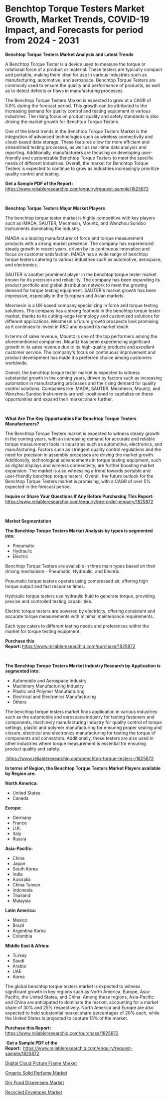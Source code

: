 <p><h1>Benchtop Torque Testers Market Growth, Market Trends, COVID-19 Impact, and Forecasts for period from 2024 - 2031</h1></p><p><strong>Benchtop Torque Testers Market Analysis and Latest Trends</strong></p>
<p><p>A Benchtop Torque Tester is a device used to measure the torque or rotational force of a product or material. These testers are typically compact and portable, making them ideal for use in various industries such as manufacturing, automotive, and aerospace. Benchtop Torque Testers are commonly used to ensure the quality and performance of products, as well as to detect defects or flaws in manufacturing processes.</p><p>The Benchtop Torque Testers Market is expected to grow at a CAGR of 5.9% during the forecast period. This growth can be attributed to the increasing demand for quality control and testing equipment in various industries. The rising focus on product quality and safety standards is also driving the market growth for Benchtop Torque Testers.</p><p>One of the latest trends in the Benchtop Torque Testers Market is the integration of advanced technologies such as wireless connectivity and cloud-based data storage. These features allow for more efficient and streamlined testing processes, as well as real-time data analysis and reporting. Additionally, manufacturers are focusing on developing user-friendly and customizable Benchtop Torque Testers to meet the specific needs of different industries. Overall, the market for Benchtop Torque Testers is expected to continue to grow as industries increasingly prioritize quality control and testing.</p></p>
<p><strong>Get a Sample PDF of the Report:&nbsp;</strong> <a href="https://www.reliableresearchiq.com/enquiry/request-sample/1825872">https://www.reliableresearchiq.com/enquiry/request-sample/1825872</a></p>
<p>&nbsp;</p>
<p><strong>Benchtop Torque Testers Major Market Players</strong></p>
<p><p>The benchtop torque tester market is highly competitive with key players such as IMADA, SAUTER, Mecmesin, Mountz, and Wenzhou Sundoo Instruments dominating the industry. </p><p>IMADA is a leading manufacturer of force and torque measurement products with a strong market presence. The company has experienced steady growth in recent years, driven by its continuous innovation and focus on customer satisfaction. IMADA has a wide range of benchtop torque testers catering to various industries such as automotive, aerospace, and electronics.</p><p>SAUTER is another prominent player in the benchtop torque tester market known for its precision and reliability. The company has been expanding its product portfolio and global distribution network to meet the growing demand for torque testing equipment. SAUTER's market growth has been impressive, especially in the European and Asian markets.</p><p>Mecmesin is a UK-based company specializing in force and torque testing solutions. The company has a strong foothold in the benchtop torque tester market, thanks to its cutting-edge technology and customized solutions for different applications. Mecmesin's future growth prospects look promising as it continues to invest in R&D and expand its market reach.</p><p>In terms of sales revenue, Mountz is one of the top performers among the aforementioned companies. Mountz has been experiencing significant growth in its sales revenue due to its high-quality products and excellent customer service. The company's focus on continuous improvement and product development has made it a preferred choice among customers worldwide.</p><p>Overall, the benchtop torque tester market is expected to witness substantial growth in the coming years, driven by factors such as increasing automation in manufacturing processes and the rising demand for quality control solutions. Companies like IMADA, SAUTER, Mecmesin, Mountz, and Wenzhou Sundoo Instruments are well-positioned to capitalize on these opportunities and expand their market share further.</p></p>
<p>&nbsp;</p>
<p><strong>What Are The Key Opportunities For Benchtop Torque Testers Manufacturers?</strong></p>
<p><p>The Benchtop Torque Testers market is expected to witness steady growth in the coming years, with an increasing demand for accurate and reliable torque measurement tools in industries such as automotive, electronics, and manufacturing. Factors such as stringent quality control regulations and the need for precision in assembly processes are driving the market growth. Additionally, technological advancements in torque testing equipment, such as digital displays and wireless connectivity, are further boosting market expansion. The market is also witnessing a trend towards portable and user-friendly benchtop torque testers. Overall, the future outlook for the Benchtop Torque Testers market is promising, with a CAGR of over 5% expected in the forecast period.</p></p>
<p><strong>Inquire or Share Your Questions If Any Before Purchasing This Report:</strong> <a href="https://www.reliableresearchiq.com/enquiry/pre-order-enquiry/1825872">https://www.reliableresearchiq.com/enquiry/pre-order-enquiry/1825872</a></p>
<p>&nbsp;</p>
<p><strong>Market Segmentation</strong></p>
<p><strong>The Benchtop Torque Testers Market Analysis by types is segmented into:</strong></p>
<p><ul><li>Pneumatic</li><li>Hydraulic</li><li>Electric</li></ul></p>
<p><p>Benchtop Torque Testers are available in three main types based on their driving mechanism - Pneumatic, Hydraulic, and Electric. </p><p>Pneumatic torque testers operate using compressed air, offering high torque output and fast response times.</p><p>Hydraulic torque testers use hydraulic fluid to generate torque, providing precise and controlled testing capabilities.</p><p>Electric torque testers are powered by electricity, offering consistent and accurate torque measurements with minimal maintenance requirements.</p><p>Each type caters to different testing needs and preferences within the market for torque testing equipment.</p></p>
<p><strong>Purchase this Report:&nbsp;</strong><a href="https://www.reliableresearchiq.com/purchase/1825872">https://www.reliableresearchiq.com/purchase/1825872</a></p>
<p>&nbsp;</p>
<p><strong>The Benchtop Torque Testers Market Industry Research by Application is segmented into:</strong></p>
<p><ul><li>Automobile and Aerospace Industry</li><li>Machinery Manufacturing Industry</li><li>Plastic and Polymer Manufacturing</li><li>Electrical and Electronics Manufacturing</li><li>Others</li></ul></p>
<p><p>The benchtop torque testers market finds application in various industries such as the automobile and aerospace industry for testing fasteners and components, machinery manufacturing industry for quality control of torque settings, plastic and polymer manufacturing for ensuring proper sealing and closure, electrical and electronics manufacturing for testing the torque of components and connectors. Additionally, these testers are also used in other industries where torque measurement is essential for ensuring product quality and safety.</p></p>
<p><a href="https://www.reliableresearchiq.com/benchtop-torque-testers-r1825872">&nbsp;https://www.reliableresearchiq.com/benchtop-torque-testers-r1825872</a></p>
<p><strong>In terms of Region, the Benchtop Torque Testers Market Players available by Region are:</strong></p>
<p>
    <p> <strong> North America: </strong>
        <ul>
            <li>United States</li>
            <li>Canada</li>
        </ul>
        </p> 
    <p> <strong> Europe: </strong>
        <ul>
            <li>Germany</li>
            <li>France</li>
            <li>U.K.</li>
            <li>Italy</li>
            <li>Russia</li>
        </ul>
        </p> 
    <p> <strong> Asia-Pacific: </strong>
        <ul>
            <li>China</li>
            <li>Japan</li>
            <li>South Korea</li>
            <li>India</li>
            <li>Australia</li>
            <li>China Taiwan</li>
            <li>Indonesia</li>
            <li>Thailand</li>
            <li>Malaysia</li>
        </ul>
        </p> 
    <p> <strong> Latin America: </strong>
        <ul>
            <li>Mexico</li>
            <li>Brazil</li>
            <li>Argentina Korea</li>
            <li>Colombia</li>
        </ul>
        </p> 
    <p> <strong> Middle East & Africa: </strong>
        <ul>
            <li>Turkey</li>
            <li>Saudi</li>
            <li>Arabia</li>
            <li>UAE</li>
            <li>Korea</li>
        </ul>
    </p>
    </p>
<p><p>The global benchtop torque testers market is expected to witness significant growth in key regions such as North America, Europe, Asia-Pacific, the United States, and China. Among these regions, Asia-Pacific and China are anticipated to dominate the market, accounting for a market share of 30% and 25% respectively. North America and Europe are also expected to hold substantial market share percentages of 20% each, while the United States is projected to capture 15% of the market.</p></p>
<p><strong>Purchase this Report: </strong><a href="https://www.reliableresearchiq.com/purchase/1825872">https://www.reliableresearchiq.com/purchase/1825872</a></p>
<p>&nbsp;<strong>Get a Sample PDF of the Report:&nbsp;&nbsp;</strong><a href="https://www.reliableresearchiq.com/enquiry/request-sample/1825872">https://www.reliableresearchiq.com/enquiry/request-sample/1825872</a></p>
<p><strong></strong></p>
<p><p><a href="https://medium.com/@raleciabridges8/insights-into-the-digital-cloud-picture-frame-industry-market-financial-status-market-size-and-57aea1d62fb6">Digital Cloud Picture Frame Market</a></p><p><a href="https://medium.com/@ashlyglover/insights-into-organic-solid-perfume-market-share-and-competitive-landscape-for-period-from-2024-to-024d9b6bcfba?postPublishedType=initial">Organic Solid Perfume Market</a></p><p><a href="https://medium.com/@dovansangxd/global-dry-food-dispensers-market-share-and-growth-opportunities-and-market-size-growing-with-a-b3e83181b7f6">Dry Food Dispensers Market</a></p><p><a href="https://medium.com/@michellegbleau0620/recycled-envelopes-market-size-is-growing-at-cagr-of-6-1-40e9d2e3284d">Recycled Envelopes Market</a></p></p>